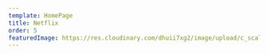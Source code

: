 ```yaml
---
template: HomePage
title: Netflix
order: 5
featuredImage: https://res.cloudinary.com/dhuii7xg2/image/upload/c_scale,f_auto,q_auto,w_auto/v1611848781/clients/netflix_ojccpx.svg
---
```

